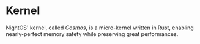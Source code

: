 # Kernel

NightOS' kernel, called *Cosmos*, is a micro-kernel written in Rust, enabling nearly-perfect memory safety while preserving great performances.

